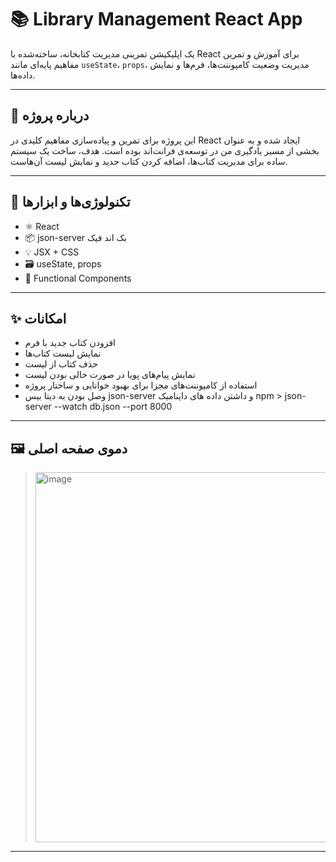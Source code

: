

# 📚 Library Management React App

یک اپلیکیشن تمرینی مدیریت کتابخانه، ساخته‌شده با React برای آموزش و تمرین مفاهیم پایه‌ای مانند `useState`، `props`، مدیریت وضعیت کامپوننت‌ها، فرم‌ها و نمایش داده‌ها.

---

## 🧠 درباره پروژه

این پروژه برای تمرین و پیاده‌سازی مفاهیم کلیدی در React ایجاد شده و به عنوان بخشی از مسیر یادگیری من در توسعه‌ی فرانت‌اند بوده است. هدف، ساخت یک سیستم ساده برای مدیریت کتاب‌ها، اضافه کردن کتاب جدید و نمایش لیست آن‌هاست.

---

## 🔧 تکنولوژی‌ها و ابزارها

- ⚛️ React
- 📦 json-server بک اند فیک
- 💡 JSX + CSS
- 🗃️ useState, props
- 🎯 Functional Components

---

## ✨ امکانات

- افزودن کتاب جدید با فرم
- نمایش لیست کتاب‌ها
- حذف کتاب از لیست
- نمایش پیام‌های پویا در صورت خالی بودن لیست
- استفاده از کامپوننت‌های مجزا برای بهبود خوانایی و ساختار پروژه
- وصل بودن به دیتا بیس  json-server  و داشتن داده های داینامیک    npm > json-server --watch db.json --port 8000

---

## 🖼️ دموی صفحه اصلی

> <img width="963" height="592" alt="image" src="https://github.com/user-attachments/assets/da2642e6-9a4f-4816-8b7f-ee8e0afc1d93" />


---
